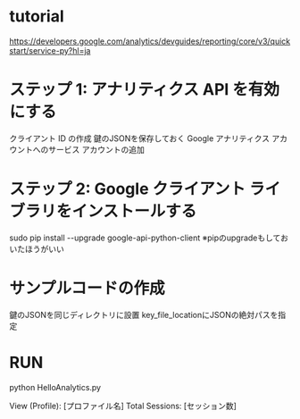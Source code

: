 # tutorial
https://developers.google.com/analytics/devguides/reporting/core/v3/quickstart/service-py?hl=ja

# ステップ 1: アナリティクス API を有効にする
クライアント ID の作成
    鍵のJSONを保存しておく
Google アナリティクス アカウントへのサービス アカウントの追加

# ステップ 2: Google クライアント ライブラリをインストールする
sudo pip install --upgrade google-api-python-client
※pipのupgradeもしておいたほうがいい

# サンプルコードの作成
鍵のJSONを同じディレクトリに設置
key_file_locationにJSONの絶対パスを指定

# RUN
python HelloAnalytics.py

View (Profile): [プロファイル名]
Total Sessions: [セッション数]